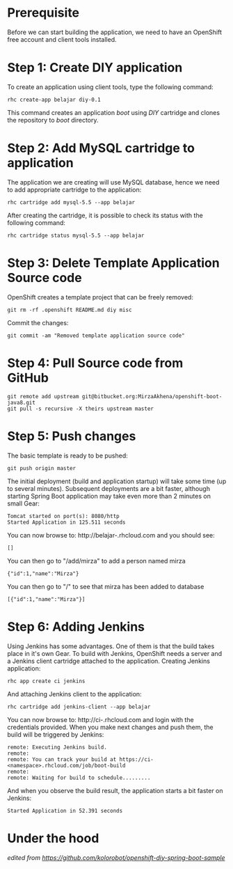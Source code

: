 # Prerequisite

Before we can start building the application, we need to have an OpenShift free account and client tools installed.

# Step 1: Create DIY application

To create an application using client tools, type the following command:

    rhc create-app belajar diy-0.1

This command creates an application *boot* using *DIY* cartridge and clones the repository to *boot* directory.

# Step 2: Add MySQL cartridge to application

The application we are creating will use MySQL database, hence we need to add appropriate cartridge to the application:

	rhc cartridge add mysql-5.5 --app belajar

After creating the cartridge, it is possible to check its status with the following command:

    rhc cartridge status mysql-5.5 --app belajar

# Step 3: Delete Template Application Source code

OpenShift creates a template project that can be freely removed:

    git rm -rf .openshift README.md diy misc

Commit the changes:

    git commit -am "Removed template application source code"

# Step 4: Pull Source code from GitHub

    git remote add upstream git@bitbucket.org:MirzaAkhena/openshift-boot-java8.git
    git pull -s recursive -X theirs upstream master

# Step 5: Push changes

The basic template is ready to be pushed:

	git push origin master

The initial deployment (build and application startup) will take some time (up to several minutes). Subsequent deployments are a bit faster, although starting Spring Boot application may take even more than 2 minutes on small Gear:

	Tomcat started on port(s): 8080/http
	Started Application in 125.511 seconds

You can now browse to: http://belajar-<namespace>.rhcloud.com and you should see:

	[]

You can then go to "/add/mirza" to add a person named mirza

	{"id":1,"name":"Mirza"}

You can then go to "/" to see that mirza has been added to database

	[{"id":1,"name":"Mirza"}]

# Step 6: Adding Jenkins

Using Jenkins has some advantages. One of them is that the build takes place in it's own Gear. To build with Jenkins, OpenShift needs a server and a Jenkins client cartridge attached to the application. Creating Jenkins application:

	rhc app create ci jenkins

And attaching Jenkins client to the application:

	rhc cartridge add jenkins-client --app belajar

You can now browse to: http://ci-<namespace>.rhcloud.com and login with the credentials provided. When you make next changes and push them, the build will be triggered by Jenkins:

	remote: Executing Jenkins build.
	remote:
	remote: You can track your build at https://ci-<namespace>.rhcloud.com/job/boot-build
	remote:
	remote: Waiting for build to schedule.........

And when you observe the build result, the application starts a bit faster on Jenkins:

	Started Application in 52.391 seconds

# Under the hood

*edited from https://github.com/kolorobot/openshift-diy-spring-boot-sample*

